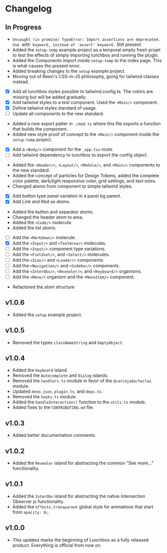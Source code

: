 # Changelog

## In Progress

- `Uncaught (in promise) TypeError: Import assertions are deprecated. Use `with` keyword, instead of 'assert' keyword.` Still present
- Added the `setup-temp` example project as a temporal empty fresh projet to test the effects of simply importing lunchbox and running the plugin.
- Added the Components import inside `setup-temp` to the index page. This is what causes the present error.
- Added breaking changes to the `setup` example project.
- Moving out of Resin's CSS-in-JS philosophy, going for tailwind classes instead.
- [x] Add all lunchbox styles possible to tailwind.config.ts. The colors are missing but will be added gradually.
- [x] Add tailwind styles to a test component. Used the `<Main/>` component.
- [x] Define tailwind styles standard of usage.
- [ ] Update all components to the new standard.
- Added a new export patter in `./mod.ts` where this file exports a function that builds the component.
- Added new style proof of concept to the `<Main/>` component inside the `setup-temp` project.
- [x] Add a `<Body/>` component for the `_app.tsx` route.
- [ ] Add tailwind dependency to lunchbox to export the config object.
- Added the `<Header/>`, `<Layout/>`, `<Module/>`, and `<Main/>` components to the new standard.
- Added the concept of particles for Design Tokens, added the complete color palette, dark/light responsive color, grid settings, and text sizes.
- Changed atoms from component to simple tailwind styles.
- [x] Add button type panel variation in a panel bg parent.
- [x] Add Link and Kbd as atoms.
- Added the button and separator atoms.
- Changed the header atom to area.
- Added the `<Code/>` molecule.
- Added the list atoms.
- [ ] Add the `<Markdown/>` molecule.
- [x] Add the `<Input/>` and `<TextArea/>` molecules.
- [ ] Add the `<Input/>` component type variations.
- [ ] Add the `<Fieldset/>`, and `<Select/>` molecules.
- [ ] Add the `<Icon/>` and `<Loader/>` components.
- [ ] Add the `<Navigation/>` and `<Sidebar/>` components.
- [ ] Add the `<InterObs/>`, `<Revealer/>`, and `<Keyboard/>` organisms.
- [ ] Add the `<Menu/>` organism and the `<MenuItem/>` component.
- Refactored the atom structure

## v1.0.6

- Added the `setup` example project.

## v1.0.5

- Removed the types `classNameString` and `EmptyObject`.

## v1.0.4

- Added the `Keyboard` island.
- Removed the `Autocomplete` and `Dialog` islands.
- Removed the `handlers.ts` module in favor of the `@carcajada/teclas` module.
- Updated `deno.json`, `plugin.ts`, and `deps.ts`.
- Removed the `hooks.ts` module.
- Added the `handleInteraction()` function to the `utils.ts` module.
- Added fixes to the `CONTRIBUTING.md` file.

## v1.0.3

- Added better documentation comments.

## v1.0.2

- Added the `Revealer` island for abstracting the common "See more..." functionality.

## v1.0.1

- Added the `InterObs` island for abstracting the native Intersection Observer
  js functionality.
- Added the `effects.transparent` global style for animations that start from
  `opacity: 0;`.

## v1.0.0

- This updates marks the beginning of Lunchbox as a fully released product.
  Everything is official from now on.
